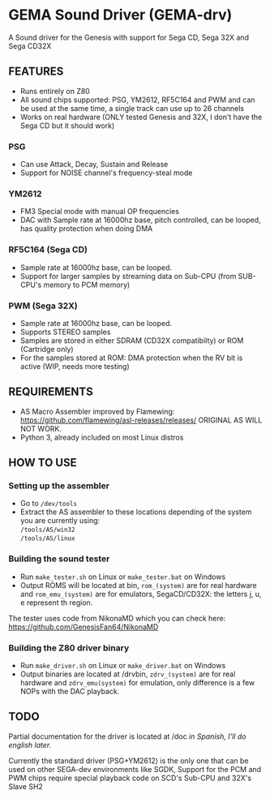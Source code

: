 # GEMA Sound Driver (GEMA-drv)
A Sound driver for the Genesis with support for Sega CD, Sega 32X and Sega CD32X<br>

## FEATURES

* Runs entirely on Z80<br>
* All sound chips supported: PSG, YM2612, RF5C164 and PWM and can be used at the same time, a single track can use up to 26 channels<br>
* Works on real hardware (ONLY tested Genesis and 32X, I don't have the Sega CD but it should work)<br>


### PSG
* Can use Attack, Decay, Sustain and Release<br>
* Support for NOISE channel's frequency-steal mode<br>


### YM2612
* FM3 Special mode with manual OP frequencies<br>
* DAC with Sample rate at 16000hz base, pitch controlled, can be looped, has quality protection when doing DMA<br>


### RF5C164 (Sega CD)
* Sample rate at 16000hz base, can be looped.<br>
* Support for larger samples by streaming data on Sub-CPU (from SUB-CPU's memory to PCM memory)<br>


### PWM (Sega 32X)
* Sample rate at 16000hz base, can be looped.<br>
* Supports STEREO samples<br>
* Samples are stored in either SDRAM (CD32X compatibilty) or ROM (Cartridge only)<br>
* For the samples stored at ROM: DMA protection when the RV bit is active (WIP, needs more testing)<br>


## REQUIREMENTS

* AS Macro Assembler improved by Flamewing: https://github.com/flamewing/asl-releases/releases/ ORIGINAL AS WILL NOT WORK.<br>
* Python 3, already included on most Linux distros<br>

## HOW TO USE

### Setting up the assembler

* Go to `/dev/tools`<br>
* Extract the AS assembler to these locations depending of the system you are currently using:<br>
`/tools/AS/win32`<br>
`/tools/AS/linux`<br>

### Building the sound tester

* Run `make_tester.sh` on Linux or `make_tester.bat` on Windows
* Output ROMS will be located at bin, `rom_(system)` are for real hardware and `rom_emu_(system)` are for emulators, SegaCD/CD32X: the letters j, u, e represent th region.

The tester uses code from NikonaMD which you can check here: https://github.com/GenesisFan64/NikonaMD

### Building the Z80 driver binary

* Run `make_driver.sh` on Linux or `make_driver.bat` on Windows
* Output binaries are located at /drvbin, `zdrv_(system)` are for real hardware and `zdrv_emu(system)` for emulation, only difference is a few NOPs with the DAC playback.

## TODO

Partial documentation for the driver is located at /doc *in Spanish, I'll do english later.*<br>

Currently the standard driver (PSG+YM2612) is the only one that can be used on other SEGA-dev environments like SGDK, Support for the PCM and PWM chips require special playback code on SCD's Sub-CPU and 32X's Slave SH2<br>
